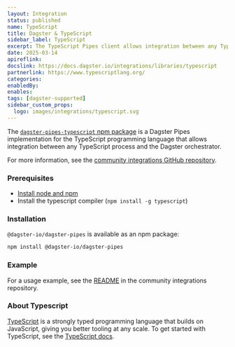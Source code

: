 ```yaml
---
layout: Integration
status: published
name: TypeScript
title: Dagster & TypeScript
sidebar_label: TypeScript
excerpt: The TypeScript Pipes client allows integration between any TypeScript process and the Dagster orchestrator.
date: 2025-03-14
apireflink:
docslink: https://docs.dagster.io/integrations/libraries/typescript
partnerlink: https://www.typescriptlang.org/
categories:
enabledBy:
enables:
tags: [dagster-supported]
sidebar_custom_props:
  logo: images/integrations/typescript.svg
---
```


The [`dagster-pipes-typescript` npm package](https://www.npmjs.com/package/@dagster-io/dagster-pipes) is a Dagster Pipes implementation for the TypeScript programming language that allows integration between any TypeScript process and the Dagster orchestrator.

For more information, see the [community integrations GitHub repository](https://github.com/dagster-io/community-integrations/blob/main/libraries/pipes/implementations/typescript/README.md).

### Prerequisites

- [Install node and npm](https://nodejs.org/en/download)
- Install the typescript compiler (`npm install -g typescript`)

### Installation

`@dagster-io/dagster-pipes` is available as an npm package:

```sh
npm install @dagster-io/dagster-pipes
```

### Example

For a usage example, see the [README](https://github.com/dagster-io/community-integrations/blob/main/libraries/pipes/implementations/typescript/README.md) in the community integrations repository.

### About Typescript

[TypeScript](https://www.typescriptlang.org/) is a strongly typed programming language that builds on JavaScript, giving you better tooling at any scale. To get started with TypeScript, see the [TypeScript docs](https://www.typescriptlang.org/docs/).
